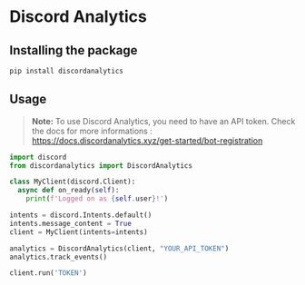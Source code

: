 # Discord Analytics

## Installing the package

```bash
pip install discordanalytics
```

## Usage

> **Note:** To use Discord Analytics, you need to have an API token. Check the docs for more informations : https://docs.discordanalytics.xyz/get-started/bot-registration

```python
import discord
from discordanalytics import DiscordAnalytics

class MyClient(discord.Client):
  async def on_ready(self):
    print(f'Logged on as {self.user}!')

intents = discord.Intents.default()
intents.message_content = True
client = MyClient(intents=intents)

analytics = DiscordAnalytics(client, "YOUR_API_TOKEN")
analytics.track_events()

client.run('TOKEN')
```